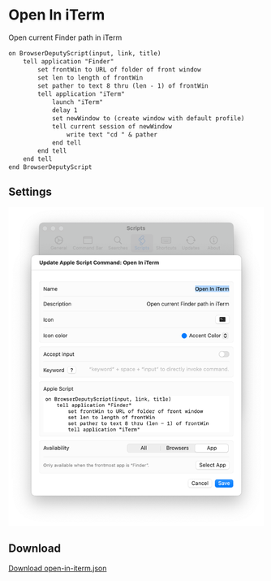 # Open In iTerm

Open current Finder path in iTerm

```applescript
on BrowserDeputyScript(input, link, title)
	tell application "Finder"
		set frontWin to URL of folder of front window
		set len to length of frontWin
		set pather to text 8 thru (len - 1) of frontWin
		tell application "iTerm"
			launch "iTerm"
			delay 1
			set newWindow to (create window with default profile)
			tell current session of newWindow
				write text "cd " & pather
			end tell
		end tell
	end tell
end BrowserDeputyScript
```

## Settings

![](./open-in-iterm.png)

## Download

[Download open-in-iterm.json](./open-in-iterm.json)